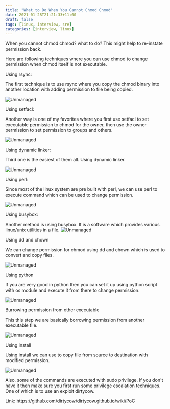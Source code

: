 ```yaml
---
title: "What to Do When You Cannot Chmod Chmod"
date: 2021-01-28T21:21:33+11:00
draft: false
tags: [linux, interview, sre]
categories: [interview, linux]
---
```


When you cannot chmod chmod? what to do? This might help to re-instate permission back.

Here are following techniques where you can use chmod to change permission when chmod itself is not executable.

Using rsync:

The first technique is to use rsync where you copy the chmod binary into another location with adding permission to  file being copied.

![Unmanaged](/img/first.png)


Using setfacl:

Another way is one of my favorites where you first use setfacl to set executable permission to chmod for the owner, then use the owner permission to set permission to groups and others.



![Unmanaged](/img/second.png)


Using dynamic linker:

Third one is the easiest of them all. Using dynamic linker.

![Unmanaged](/img/third.png)


Using perl:

Since most of the linux system are pre built with perl, we can use perl to execute command which can be used to change permission.


![Unmanaged](/img/fourth.png)


Using busybox:

Another method is using busybox. It is a software which provides various linux/unix utilities in a file.
![Unmanaged](/img/fifth.png)


Using dd and chown

We can change permission for chmod using dd and chown which is used to convert and copy files.

![Unmanaged](/img/sixth.png)


Using python

If you are very good in python then you can set it up using python script with os module and execute it from there to change permission.



![Unmanaged](/img/seventh.png)

Burrowing permission from other executable

This this step we are basically borrowing permission from another executable file.

![Unmanaged](/img/eight.png)


Using install

Using install we can use to copy file from source to destination with modified permission.

![Unmanaged](/img/nine.png)


Also. some of the commands are executed with sudo privilege. If you don't have it then make sure you first run some privilege escalation techniques. One of which is to use an exploit dirtycow.

Link: https://github.com/dirtycow/dirtycow.github.io/wiki/PoC

